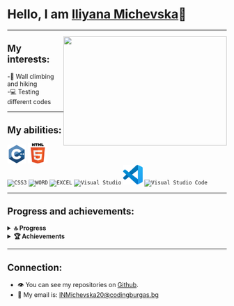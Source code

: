 # Hello, I am [Iliyana Michevska](https://github.com/INMichevska20/INMichevska20/)👋

<hr>

<img align="right" height="250" width="375" alt="" src="https://i.pinimg.com/originals/f8/41/ac/f841ac2befaedda240c55a06b23b33ec.gif" />

## My interests:
-🗻 Wall climbing and hiking <br>
-💻 Testing different codes

<hr>

## My abilities:

<code><img alt="CPP" width="43px" src="https://raw.githubusercontent.com/github/explore/80688e429a7d4ef2fca1e82350fe8e3517d3494d/topics/cpp/cpp.png" ></code>
<code><img alt="HTML5" width="46px" src="https://raw.githubusercontent.com/github/explore/80688e429a7d4ef2fca1e82350fe8e3517d3494d/topics/html/html.png" ></code>
<code><img alt="CSS3" width="34px" src="https://upload.wikimedia.org/wikipedia/commons/d/d5/CSS3_logo_and_wordmark.svg" ></code>
<code><img alt="WORD" width="45px" src="https://www.kindpng.com/picc/m/34-340309_microsoft-word-icon-2019-hd-png-download.png" ></code>
<code><img alt="EXCEL" width="45px" src="https://totoronoji.net/WindowsApl/Excel/images/icon-Excel.png" ></code>
<code><img alt="Visual Studio" width="65px" src="https://www.jorgehoya.es/wp-content/uploads/2021/01/visualstudio.png"></code>
<code><img alt="Visual Studio Code" width="45px" src="https://raw.githubusercontent.com/github/explore/80688e429a7d4ef2fca1e82350fe8e3517d3494d/topics/visual-studio-code/visual-studio-code.png"></code>
<code><img alt="Visual Studio Code" width="47px" src="https://pbs.twimg.com/profile_images/1414990564408262661/r6YemvF9_400x400.jpg"></code>

<hr>


## Progress and  achievements:

<details>	
  <summary><b>🔝 Progress</b></summary>

![Grade](https://github-readme-stats.vercel.app/api?username=INMichevska20&show_icons=true&theme=radical&count_private=true)
</details>

<details>
<summary><b>🏆 Achievements</b></summary>
  
<code><a href ="https://www.credly.com/earner/earned/badge/df473dbb-8472-42d6-b9ed-c60faa484dc7"><img align="left" alt="Word Office 2016" width="90px" src="https://images.credly.com/size/680x680/images/fd092703-61db-4e9f-9c7c-2211d44ca87d/MOS_Word.png" ></a>
  <br>
  <br>
  <br>
<a href ="https://www.credly.com/earner/earned/badge/db6334b6-9c64-4421-bec4-967556511fa2"><img align="left" alt="Word Office 2016" width="90px" src="https://images.credly.com/size/680x680/images/241488f4-9110-41aa-804e-51a8f8ba430d/MTA-Introduction_to_Programming_Using_HTML_and_CSS-600x600.png" ></a></code>
  <br>
  <br>
  <br>
  <br>
  <br>
  <br>
</details>


<hr>

## Connection:

- 👁‍ You can see my repositories on [Github](https://github.com/INMichevska20?tab=repositories). 
- 📧 My email is: INMichevska20@codingburgas.bg
